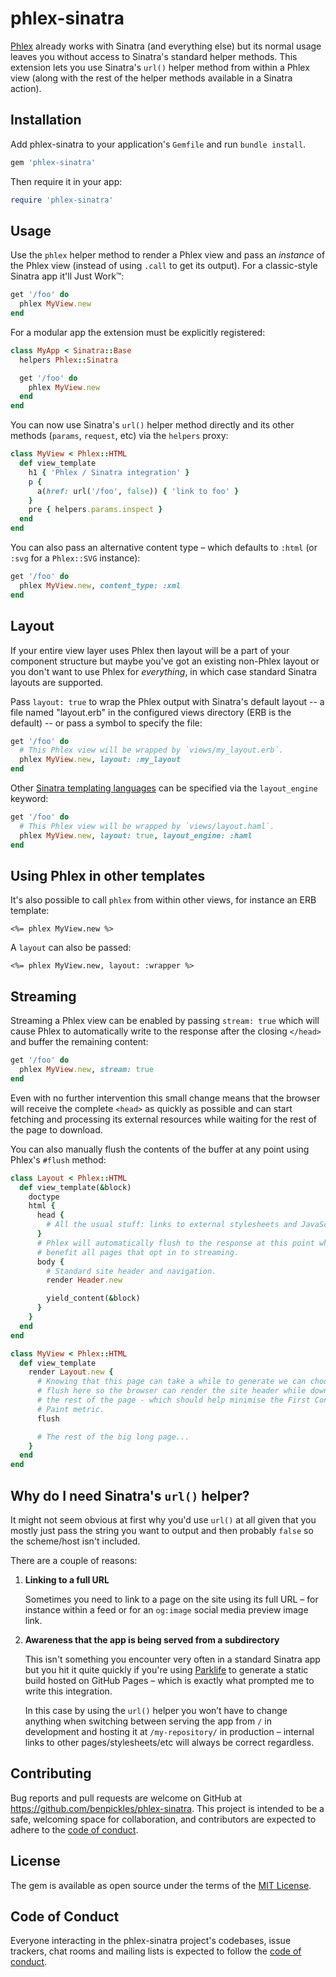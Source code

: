 # phlex-sinatra

[Phlex](https://github.com/phlex-ruby/phlex) already works with Sinatra (and everything else) but its normal usage leaves you without access to Sinatra's standard helper methods. This extension lets you use Sinatra's `url()` helper method from within a Phlex view (along with the rest of the helper methods available in a Sinatra action).

## Installation

Add phlex-sinatra to your application's `Gemfile` and run `bundle install`.

```ruby
gem 'phlex-sinatra'
```

Then require it in your app:

```ruby
require 'phlex-sinatra'
```

## Usage

Use the `phlex` helper method to render a Phlex view and pass an _instance_ of the Phlex view (instead of using `.call` to get its output). For a classic-style Sinatra app it'll Just Work™:

```ruby
get '/foo' do
  phlex MyView.new
end
```

For a modular app the extension must be explicitly registered:

```ruby
class MyApp < Sinatra::Base
  helpers Phlex::Sinatra

  get '/foo' do
    phlex MyView.new
  end
end
```

You can now use Sinatra's `url()` helper method directly and its other methods (`params`, `request`, etc) via the `helpers` proxy:

```ruby
class MyView < Phlex::HTML
  def view_template
    h1 { 'Phlex / Sinatra integration' }
    p {
      a(href: url('/foo', false)) { 'link to foo' }
    }
    pre { helpers.params.inspect }
  end
end
```

You can also pass an alternative content type – which defaults to `:html` (or `:svg` for a `Phlex::SVG` instance):

```ruby
get '/foo' do
  phlex MyView.new, content_type: :xml
end
```

## Layout

If your entire view layer uses Phlex then layout will be a part of your component structure but maybe you've got an existing non-Phlex layout or you don't want to use Phlex for _everything_, in which case standard Sinatra layouts are supported.

Pass `layout: true` to wrap the Phlex output with Sinatra's default layout -- a file named "layout.erb" in the configured views directory (ERB is the default) -- or pass a symbol to specify the file:

```ruby
get '/foo' do
  # This Phlex view will be wrapped by `views/my_layout.erb`.
  phlex MyView.new, layout: :my_layout
end
```

Other [Sinatra templating languages](https://sinatrarb.com/intro.html#available-template-languages) can be specified via the `layout_engine` keyword:

```ruby
get '/foo' do
  # This Phlex view will be wrapped by `views/layout.haml`.
  phlex MyView.new, layout: true, layout_engine: :haml
end
```

## Using Phlex in other templates

It's also possible to call `phlex` from within other views, for instance an ERB template:

```erb
<%= phlex MyView.new %>
```

A `layout` can also be passed:

```erb
<%= phlex MyView.new, layout: :wrapper %>
```

## Streaming

Streaming a Phlex view can be enabled by passing `stream: true` which will cause Phlex to automatically write to the response after the closing `</head>` and buffer the remaining content:

```ruby
get '/foo' do
  phlex MyView.new, stream: true
end
```

Even with no further intervention this small change means that the browser will receive the complete `<head>` as quickly as possible and can start fetching and processing its external resources while waiting for the rest of the page to download.

You can also manually flush the contents of the buffer at any point using Phlex's `#flush` method:

```ruby
class Layout < Phlex::HTML
  def view_template(&block)
    doctype
    html {
      head {
        # All the usual stuff: links to external stylesheets and JavaScript etc.
      }
      # Phlex will automatically flush to the response at this point which will
      # benefit all pages that opt in to streaming.
      body {
        # Standard site header and navigation.
        render Header.new

        yield_content(&block)
      }
    }
  end
end

class MyView < Phlex::HTML
  def view_template
    render Layout.new {
      # Knowing that this page can take a while to generate we can choose to
      # flush here so the browser can render the site header while downloading
      # the rest of the page - which should help minimise the First Contentful
      # Paint metric.
      flush

      # The rest of the big long page...
    }
  end
end
```

## Why do I need Sinatra's `url()` helper?

It might not seem obvious at first why you'd use `url()` at all given that you mostly just pass the string you want to output and then probably `false` so the scheme/host isn't included.

There are a couple of reasons:

1. **Linking to a full URL**

   Sometimes you need to link to a page on the site using its full URL – for instance within a feed or for an `og:image` social media preview image link.

2. **Awareness that the app is being served from a subdirectory**

   This isn't something you encounter very often in a standard Sinatra app but you hit it quite quickly if you're using [Parklife](https://github.com/benpickles/parklife) to generate a static build hosted on GitHub Pages – which is exactly what prompted me to write this integration.

   In this case by using the `url()` helper you won’t have to change anything when switching between serving the app from `/` in development and hosting it at `/my-repository/` in production – internal links to other pages/stylesheets/etc will always be correct regardless.

## Contributing

Bug reports and pull requests are welcome on GitHub at <https://github.com/benpickles/phlex-sinatra>. This project is intended to be a safe, welcoming space for collaboration, and contributors are expected to adhere to the [code of conduct](https://github.com/benpickles/phlex-sinatra/blob/main/CODE_OF_CONDUCT.md).

## License

The gem is available as open source under the terms of the [MIT License](https://opensource.org/licenses/MIT).

## Code of Conduct

Everyone interacting in the phlex-sinatra project's codebases, issue trackers, chat rooms and mailing lists is expected to follow the [code of conduct](https://github.com/benpickles/phlex-sinatra/blob/main/CODE_OF_CONDUCT.md).
